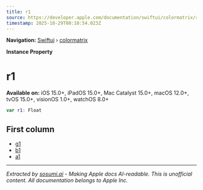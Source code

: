 ```yaml
---
title: r1
source: https://developer.apple.com/documentation/swiftui/colormatrix/r1
timestamp: 2025-10-29T00:10:54.023Z
---
```


**Navigation:** [Swiftui](/documentation/swiftui) › [colormatrix](/documentation/swiftui/colormatrix)

**Instance Property**

# r1

**Available on:** iOS 15.0+, iPadOS 15.0+, Mac Catalyst 15.0+, macOS 12.0+, tvOS 15.0+, visionOS 1.0+, watchOS 8.0+

```swift
var r1: Float
```

## First column

- [g1](/documentation/swiftui/colormatrix/g1)
- [b1](/documentation/swiftui/colormatrix/b1)
- [a1](/documentation/swiftui/colormatrix/a1)

---

*Extracted by [sosumi.ai](https://sosumi.ai) - Making Apple docs AI-readable.*
*This is unofficial content. All documentation belongs to Apple Inc.*
